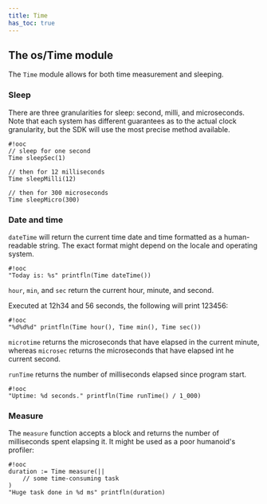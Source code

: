```yaml
---
title: Time
has_toc: true
---
```


## The os/Time module

The `Time` module allows for both time measurement and sleeping.

### Sleep

There are three granularities for sleep: second, milli, and microseconds.
Note that each system has different guarantees as to the actual clock
granularity, but the SDK will use the most precise method available.

    #!ooc
    // sleep for one second
    Time sleepSec(1) 

    // then for 12 milliseconds
    Time sleepMilli(12)

    // then for 300 microseconds
    Time sleepMicro(300)

### Date and time

`dateTime` will return the current time date and time formatted as a
human-readable string. The exact format might depend on the locale and
operating system.

    #!ooc
    "Today is: %s" printfln(Time dateTime())

`hour`, `min`, and `sec` return the current hour, minute, and second.

Executed at 12h34 and 56 seconds, the following will print 123456:

    #!ooc
    "%d%d%d" printfln(Time hour(), Time min(), Time sec())

`microtime` returns the microseconds that have elapsed in the current
minute, whereas `microsec` returns the microseconds that have elapsed
int he current second.

`runTime` returns the number of milliseconds elapsed since program start.

    #!ooc
    "Uptime: %d seconds." printfln(Time runTime() / 1_000)

### Measure

The `measure` function accepts a block and returns the number of milliseconds
spent elapsing it. It might be used as a poor humanoid's profiler:

    #!ooc
    duration := Time measure(||
        // some time-consuming task
    )
    "Huge task done in %d ms" printfln(duration)


